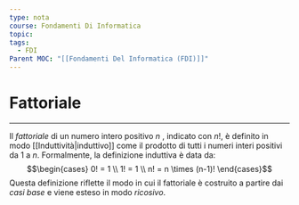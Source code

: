 ```yaml
---
type: nota
course: Fondamenti Di Informatica
topic: 
tags:
  - FDI
Parent MOC: "[[Fondamenti Del Informatica (FDI)]]"
---
```

# Fattoriale
---
Il _fattoriale_ di un numero intero positivo $n$ , indicato con $n!$, è definito in modo [[Induttività|induttivo]] come il prodotto di tutti i numeri interi positivi da $1$ a  $n$. Formalmente, la definizione induttiva è data da:$$\begin{cases}
0! = 1 \\
1! = 1 \\
n! = n \times (n-1)!
\end{cases}$$
Questa definizione riflette il modo in cui il fattoriale è costruito a partire dai _casi base_ e viene esteso in modo _ricosivo_.
